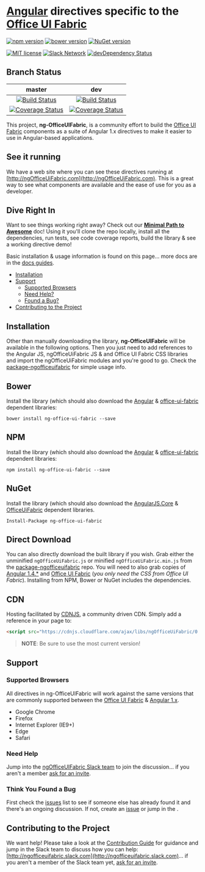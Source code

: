 # [Angular](https://angularjs.org) directives specific to the [Office UI Fabric](https://github.com/OfficeDev/office-ui-fabric)

[![npm version](https://badge.fury.io/js/ng-office-ui-fabric.svg)](https://badge.fury.io/js/ng-office-ui-fabric)
[![bower version](https://badge.fury.io/bo/ng-office-ui-fabric.svg)](https://github.com/ngOfficeUIFabric/package-ngofficeuifabric)
[![NuGet version](https://badge.fury.io/nu/ng-office-ui-fabric.svg)](https://badge.fury.io/nu/ng-office-ui-fabric)

[![MIT license](https://img.shields.io/npm/l/express.svg)](https://github.com/ngOfficeUIFabric/ng-officeuifabric/blob/master/LICENSE)
[![Slack Network](http://ngofficeuifabric-slackin.azurewebsites.net/badge.svg)](http://ngofficeuifabric-slackin.azurewebsites.net/)
[![devDependency Status](https://david-dm.org/ngOfficeUIFabric/ng-officeuifabric/dev-status.svg)](https://david-dm.org/ngOfficeUIFabric/ng-officeuifabric#info=devDependencies)

## Branch Status

master | dev
:------: | :---:
[![Build Status](https://travis-ci.org/ngOfficeUIFabric/ng-officeuifabric.svg?branch=master)](https://travis-ci.org/ngOfficeUIFabric/ng-officeuifabric?branch=master) | [![Build Status](https://travis-ci.org/ngOfficeUIFabric/ng-officeuifabric.svg?branch=dev)](https://travis-ci.org/ngOfficeUIFabric/ng-officeuifabric?branch=dev)
[![Coverage Status](https://coveralls.io/repos/ngOfficeUIFabric/ng-officeuifabric/badge.svg?branch=master&service=github)](https://coveralls.io/github/ngOfficeUIFabric/ng-officeuifabric?branch=master) | [![Coverage Status](https://coveralls.io/repos/ngOfficeUIFabric/ng-officeuifabric/badge.svg?branch=dev&service=github)](https://coveralls.io/github/ngOfficeUIFabric/ng-officeuifabric?branch=dev)

This project, **ng-OfficeUIFabric**, is a community effort to build the [Office UI Fabric](http://dev.office.com/fabric) components as a suite of Angular 1.x directives to make it easier to use in Angular-based applications.

## See it running

We have a web site where you can see these directives running at [http://ngOfficeUiFabric.com](http://ngOfficeUiFabric.com). This is a great way to see what components are available and the ease of use for you as a developer.

## Dive Right In

Want to see things working right away? Check out our **[Minimal Path to Awesome](https://github.com/ngOfficeUIFabric/ng-officeuifabric/tree/master/docs/guides/MPA.md)** doc! Using it you'll clone the repo locally, install all the dependencies, run tests, see code coverage reports, build the library & see a working directive demo!

Basic installation & usage information is found on this page... more docs are in the [docs guides](https://github.com/ngOfficeUIFabric/ng-officeuifabric/tree/master/docs/guides).

- [Installation](#installation)
- [Support](#support)
  - [Supported Browsers](#supported-browsers)
  - [Need Help?](#need-help)
  - [Found a Bug?](#think-you-found-a-bug)
- [Contributing to the Project](#contributing-to-the-project)

## Installation

Other than manually downloading the library, **ng-OfficeUIFabric** will be available in the following options. Then you just need to add references to the Angular JS, ngOfficeUiFabric JS & and Office UI Fabric CSS libraries and import the ngOfficeUiFabric modules and you're good to go. Check the [package-ngofficeuifabric](https://github.com/ngOfficeUIFabric/package-ngofficeuifabric/blob/master/README.md) for simple usage info.

## Bower

Install the library (which should also download the [Angular](http://bower.io/search/?q=angular) & [office-ui-fabric](http://bower.io/search/?q=office-ui-fabric) dependent libraries:

```shell
bower install ng-office-ui-fabric --save
```

## NPM

Install the library (which should also download the [Angular](https://www.npmjs.com/package/angular) & [office-ui-fabric](https://www.npmjs.com/package/office-ui-fabric) dependent libraries:

```shell
npm install ng-office-ui-fabric --save
```

## NuGet

Install the library (which should also download the [AngularJS.Core](https://www.nuget.org/packages/ng-office-ui-fabric) & [OfficeUiFabric](https://www.nuget.org/packages/OfficeUIFabric/) dependent libraries.

```shell
Install-Package ng-office-ui-fabric
```

## Direct Download

You can also directly download the built library if you wish. Grab either the unminified `ngOfficeUiFabric.js` or minified `ngOfficeUiFabric.min.js` from the [package-ngofficeuifabric](https://github.com/ngOfficeUIFabric/package-ngofficeuifabric) repo. You will need to also grab copies of [Angular 1.4.*](https://angularjs.org/) and [Office UI Fabric](http://dev.office.com/fabric/getting-started) (*you only need the CSS from Office UI Fabric*). Installing from NPM, Bower or NuGet includes the dependencies.

## CDN

Hosting facilitated by [CDNJS](https://cdnjs.com), a community driven CDN. Simply add a reference in your page to:

```html
<script src="https://cdnjs.cloudflare.com/ajax/libs/ngOfficeUiFabric/0.2.0/ngOfficeUiFabric.min.js"></script>
```

> **NOTE**: Be sure to use the most current version!

## Support

### Supported Browsers

All directives in ng-OfficeUIFabric will work against the same versions that are commonly supported between the [Office UI Fabric](http://dev.office.com/fabric/resources-and-faq) & [Angular 1.x](https://docs.angularjs.org/guide/ie).

- Google Chrome
- Firefox
- Internet Explorer (IE9+)
- Edge
- Safari

### Need Help

Jump into the [ngOfficeUIFabric Slack team](http://ngofficeuifabric.slack.com) to join the discussion... if you aren't a member [ask for an invite](http://ngofficeuifabric-slackin.azurewebsites.net).

### Think You Found a Bug

First check the [issues](https://github.com/ngOfficeUIFabric/ng-officeuifabric/issues) list to see if someone else has already found it and there's an ongoing discussion. If not, create an [issue](https://github.com/ngOfficeUIFabric/ng-officeuifabric/issues) or jump in the .

## Contributing to the Project

We want help! Please take a look at the [Contribution Guide](https://github.com/ngOfficeUIFabric/ng-officeuifabric/blob/master/.github/CONTRIBUTING.md) for guidance and jump in the Slack team to discuss how you can help: [http://ngofficeuifabric.slack.com](http://ngofficeuifabric.slack.com)... if you aren't a member of the Slack team yet, [ask for an invite](http://ngofficeuifabric-slackin.azurewebsites.net).
